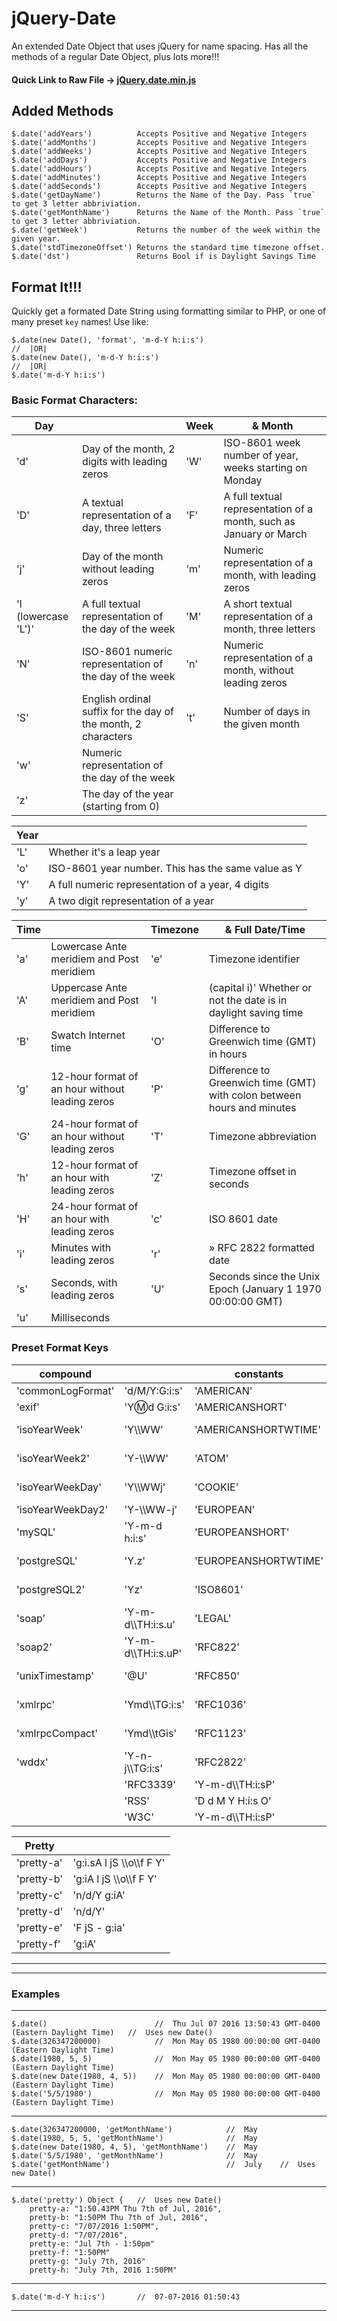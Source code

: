 # jQuery-Date
An extended Date Object that uses jQuery for name spacing. Has all the methods of a regular Date Object, plus lots more!!!

#### Quick Link to Raw File -> [jQuery.date.min.js](https://cdn.rawgit.com/JDMcKinstry/jQuery-Date/master/jQuery.date.min.js)

## Added Methods
	$.date('addYears')			Accepts Positive and Negative Integers
	$.date('addMonths')			Accepts Positive and Negative Integers
	$.date('addWeeks')			Accepts Positive and Negative Integers
	$.date('addDays')			Accepts Positive and Negative Integers
	$.date('addHours')			Accepts Positive and Negative Integers
	$.date('addMinutes')		Accepts Positive and Negative Integers
	$.date('addSeconds')		Accepts Positive and Negative Integers
	$.date('getDayName')		Returns the Name of the Day. Pass `true` to get 3 letter abbriviation.
	$.date('getMonthName')		Returns the Name of the Month. Pass `true` to get 3 letter abbriviation.	
	$.date('getWeek')			Returns the number of the week within the given year.
	$.date('stdTimezoneOffset')	Returns the standard time timezone offset.
	$.date('dst')				Returns Bool if is Daylight Savings Time

## Format It!!!
Quickly get a formated Date String using formatting similar to PHP, or one of many preset `key` names! Use like:

	$.date(new Date(), 'format', 'm-d-Y h:i:s')
	//	|OR| 
	$.date(new Date(), 'm-d-Y h:i:s')
	//	|OR|
	$.date('m-d-Y h:i:s')

### Basic Format Characters:

Day |  | Week | & Month |
--- | --- | --- | --- |
'd' | Day of the month, 2 digits with leading zeros | 'W' | ISO-8601 week number of year, weeks starting on Monday
'D' | A textual representation of a day, three letters | 'F' | A full textual representation of a month, such as January or March
'j' | Day of the month without leading zeros | 'm' | Numeric representation of a month, with leading zeros
'l (lowercase 'L')' | A full textual representation of the day of the week | 'M' | A short textual representation of a month, three letters
'N' | ISO-8601 numeric representation of the day of the week | 'n' | Numeric representation of a month, without leading zeros
'S' | English ordinal suffix for the day of the month, 2 characters | 't' | Number of days in the given month
'w' | Numeric representation of the day of the week
'z' | The day of the year (starting from 0)

Year |  |
--- | --- |
'L' | Whether it's a leap year
'o' | ISO-8601 year number. This has the same value as Y
'Y' | A full numeric representation of a year, 4 digits
'y' | A two digit representation of a year

Time |  | Timezone | & Full Date/Time |
--- | --- | --- | --- |
'a' | Lowercase Ante meridiem and Post meridiem | 'e' | Timezone identifier
'A' | Uppercase Ante meridiem and Post meridiem | 'I | (capital i)' Whether or not the date is in daylight saving time
'B' | Swatch Internet time | 'O' | Difference to Greenwich time (GMT) in hours
'g' | 12-hour format of an hour without leading zeros | 'P' | Difference to Greenwich time (GMT) with colon between hours and minutes
'G' | 24-hour format of an hour without leading zeros | 'T' | Timezone abbreviation
'h' | 12-hour format of an hour with leading zeros | 'Z' | Timezone offset in seconds
'H' | 24-hour format of an hour with leading zeros | 'c' | ISO 8601 date
'i' | Minutes with leading zeros | 'r' | » RFC 2822 formatted date
's' | Seconds, with leading zeros | 'U' | Seconds since the Unix Epoch (January 1 1970 00:00:00 GMT)
'u' | Milliseconds | 

### Preset Format Keys

compound |  | constants |  |
--- | --- | --- | --- |
'commonLogFormat' |  'd/M/Y:G:i:s' | 'AMERICAN' | 'F j Y'
'exif' | 'Y:m:d G:i:s' | 'AMERICANSHORT' | 'm/d/Y'
'isoYearWeek' |  'Y\\\WW' | 'AMERICANSHORTWTIME' | 'm/d/Y h:i:sA'
'isoYearWeek2' | 'Y-\\\WW' | 'ATOM' | 'Y-m-d\\\TH:i:sP'
'isoYearWeekDay' | 'Y\\\WWj' | 'COOKIE' | 'l d-M-Y H:i:s T'
'isoYearWeekDay2' | 'Y-\\\WW-j' | 'EUROPEAN' | 'j F Y'
'mySQL' | 'Y-m-d h:i:s' | 'EUROPEANSHORT' | 'd.m.Y'
'postgreSQL' | 'Y.z' | 'EUROPEANSHORTWTIME' | 'd.m.Y H:i:s'
'postgreSQL2' | 'Yz' | 'ISO8601' |  'Y-m-d\\\TH:i:sO'
'soap' | 'Y-m-d\\\TH:i:s.u' | 'LEGAL' | 'j F Y'
'soap2' | 'Y-m-d\\\TH:i:s.uP' | 'RFC822' | 'D d M y H:i:s O'
'unixTimestamp' | '@U' | 'RFC850' | 'l d-M-y H:i:s T'
'xmlrpc' | 'Ymd\\\TG:i:s' | 'RFC1036' | 'D d M y H:i:s O'
'xmlrpcCompact' | 'Ymd\\\tGis' | 'RFC1123' | 'D d M Y H:i:s O'
'wddx' | 'Y-n-j\\\TG:i:s' | 'RFC2822' |  'D d M Y H:i:s O'
 |  | 'RFC3339' |  'Y-m-d\\\TH:i:sP'
 |  | 'RSS' |  'D d M Y H:i:s O'
 |  | 'W3C' |  'Y-m-d\\\TH:i:sP'

Pretty |  |
--- | --- |
'pretty-a' | 'g:i.sA l jS \\\o\\\f F Y'
'pretty-b' | 'g:iA l jS \\\o\\\f F Y'
'pretty-c' | 'n/d/Y g:iA'
'pretty-d' | 'n/d/Y'
'pretty-e' | 'F jS - g:ia'
'pretty-f' | 'g:iA'

---
---

### Examples

-----------------------------------------------------------------------------------------------------------
	$.date()						//	Thu Jul 07 2016 13:50:43 GMT-0400 (Eastern Daylight Time)	//	Uses new Date()
	$.date(326347200000)			//	Mon May 05 1980 00:00:00 GMT-0400 (Eastern Daylight Time)
	$.date(1980, 5, 5)				//	Mon May 05 1980 00:00:00 GMT-0400 (Eastern Daylight Time)
	$.date(new Date(1980, 4, 5))	//	Mon May 05 1980 00:00:00 GMT-0400 (Eastern Daylight Time)
	$.date('5/5/1980')				//	Mon May 05 1980 00:00:00 GMT-0400 (Eastern Daylight Time)
-----------------------------------------------------------------------------------------------------------
	$.date(326347200000, 'getMonthName')			//	May
	$.date(1980, 5, 5, 'getMonthName')				//	May
	$.date(new Date(1980, 4, 5), 'getMonthName')	//	May
	$.date('5/5/1980', 'getMonthName')				//	May
	$.date('getMonthName')							//	July	//	Uses new Date()
-----------------------------------------------------------------------------------------------------------
	$.date('pretty') Object {	//	Uses new Date()
		pretty-a: "1:50.43PM Thu 7th of Jul, 2016",
		pretty-b: "1:50PM Thu 7th of Jul, 2016",
		pretty-c: "7/07/2016 1:50PM",
		pretty-d: "7/07/2016",
		pretty-e: "Jul 7th - 1:50pm"
		pretty-f: "1:50PM"
		pretty-g: "July 7th, 2016"
		pretty-h: "July 7th, 2016 1:50PM"
-----------------------------------------------------------------------------------------------------------
	$.date('m-d-Y h:i:s')		//	07-07-2016 01:50:43
-----------------------------------------------------------------------------------------------------------
